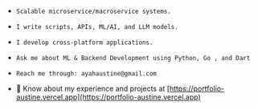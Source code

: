 

- ```
  Scalable microservice/macroservice systems.
  ```

- ```
  I write scripts, APIs, ML/AI, and LLM models.
  ```
  
- ```
  I develop cross-platform applications.
  ```
  
- ```
  Ask me about ML & Backend Development using Python, Go , and Dart
  ```
  
- ```
  Reach me through: ayahaustine@gmail.com
  ```
  
- 📄 Know about my experience and projects at [https://portfolio-austine.vercel.app](https://portfolio-austine.vercel.app)

